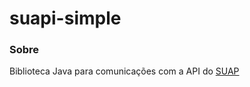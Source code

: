 # suapi-simple
### Sobre
Biblioteca Java para comunicações com a API do [SUAP](https://suap.ifrn.edu.br/)
